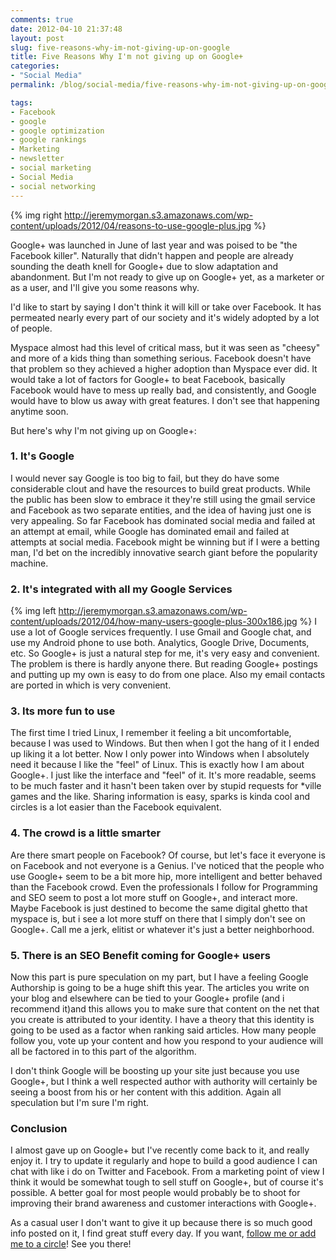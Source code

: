 ```yaml
---
comments: true
date: 2012-04-10 21:37:48
layout: post
slug: five-reasons-why-im-not-giving-up-on-google
title: Five Reasons Why I'm not giving up on Google+
categories:
- "Social Media"
permalink: /blog/social-media/five-reasons-why-im-not-giving-up-on-google/

tags:
- Facebook
- google
- google optimization
- google rankings
- Marketing
- newsletter
- social marketing
- Social Media
- social networking
---
```


{% img right http://jeremymorgan.s3.amazonaws.com/wp-content/uploads/2012/04/reasons-to-use-google-plus.jpg %}

Google+ was launched in June of last year and was poised to be "the Facebook killer". Naturally that didn't happen and people are already sounding the death knell for Google+ due to slow adaptation and abandonment. But I'm not ready to give up on Google+ yet, as a marketer or as a user, and I'll give you some reasons why.

I'd like to start by saying I don't think it will kill or take over Facebook. It has permeated nearly every part of our society and it's widely adopted by a lot of people.

Myspace almost had this level of critical mass, but it was seen as "cheesy" and more of a kids thing than something serious. Facebook doesn't have that problem so they achieved a higher adoption than Myspace ever did. It would take a lot of factors for Google+ to beat Facebook, basically Facebook would have to mess up really bad, and consistently, and Google would have to blow us away with great features. I don't see that happening anytime soon.

But here's why I'm not giving up on Google+:


### 1. It's Google

I would never say Google is too big to fail, but they do have some considerable clout and have the resources to build great products. While the public has been slow to embrace it they're still using the gmail service and Facebook as two separate entities, and the idea of having just one is very appealing. So far Facebook has dominated social media and failed at an attempt at email, while Google has dominated email and failed at attempts at social media. Facebook might be winning but if I were a betting man, I'd bet on the incredibly innovative search giant before the popularity machine.

### 2. It's integrated with all my Google Services

{% img left http://jeremymorgan.s3.amazonaws.com/wp-content/uploads/2012/04/how-many-users-google-plus-300x186.jpg %} I use a lot of Google services frequently. I use Gmail and Google chat, and use my Android phone to use both. Analytics, Google Drive, Documents, etc. So Google+ is just a natural step for me, it's very easy and convenient. The problem is there is hardly anyone there. But reading Google+ postings and putting up my own is easy to do from one place. Also my email contacts are ported in which is very convenient.

### 3. Its more fun to use

The first time I tried Linux, I remember it feeling a bit uncomfortable, because I was used to Windows. But then when I got the hang of it I ended up liking it a lot better. Now I only power into Windows when I absolutely need it because I like the "feel" of Linux. This is exactly how I am about Google+. I just like the interface and "feel" of it. It's more readable, seems to be much faster and it hasn't been taken over by stupid requests for *ville games and the like. Sharing information is easy, sparks is kinda cool and circles is a lot easier than the Facebook equivalent.

### 4. The crowd is a little smarter

Are there smart people on Facebook? Of course, but let's face it everyone is on Facebook and not everyone is a Genius. I've noticed that the people who use Google+ seem to be a bit more hip, more intelligent and better behaved than the Facebook crowd. Even the professionals I follow for Programming and SEO seem to post a lot more stuff on Google+, and interact more. Maybe Facebook is just destined to become the same digital ghetto that myspace is, but i see a lot more stuff on there that I simply don't see on Google+. Call me a jerk, elitist or whatever it's just a better neighborhood.

### 5. There is an SEO Benefit coming for Google+ users

Now this part is pure speculation on my part, but I have a feeling Google Authorship is going to be a huge shift this year. The articles you write on your blog and elsewhere can be tied to your Google+ profile (and i recommend it)and this allows you to make sure that content on the net that you create is attributed to your identity. I have a theory that this identity is going to be used as a factor when ranking said articles. How many people follow you, vote up your content and how you respond to your audience will all be factored in to this part of the algorithm.

I don't think Google will be boosting up your site just because you use Google+, but I think a well respected author with authority will certainly be seeing a boost from his or her content with this addition. Again all speculation but I'm sure I'm right.

### Conclusion

I almost gave up on Google+ but I've recently come back to it, and really enjoy it. I try to update it regularly and hope to build a good audience I can chat with like i do on Twitter and Facebook. From a marketing point of view I think it would be somewhat tough to sell stuff on Google+, but of course it's possible. A better goal for most people would probably be to shoot for improving their brand awareness and customer interactions with Google+.

As a casual user I don't want to give it up because there is so much good info posted on it, I find great stuff every day. If you want, [follow me or add me to a circle](https://plus.google.com/+JeremyMorgan)! See you there!

